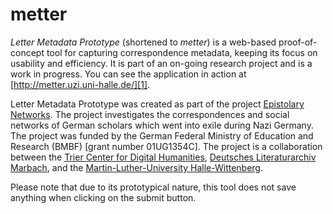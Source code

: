 # metter

*Letter Metadata Prototype* (shortened to *metter*) is a web-based proof-of-concept tool for capturing correspondence metadata, keeping its focus on usability and efficiency. It is part of an on-going research project and is a work in progress. You can see the application in action at [http://metter.uzi.uni-halle.de/][1].

Letter Metadata Prototype was created as part of the project [Epistolary Networks][1]. The project investigates the correspondences and social networks of German scholars which went into exile during Nazi Germany. The project was funded by the German Federal Ministry of Education and Research (BMBF) [grant number 01UG1354C]. The project is a collaboration between the [Trier Center for Digital Humanities][3], [Deutsches Literaturarchiv Marbach][4], and the [Martin-Luther-University Halle-Wittenberg][5]. 

Please note that due to its prototypical nature, this tool does not save anything when clicking on the submit button.


[1]: http://metter.uzi.uni-halle.de/
[2]: http://kompetenzzentrum.uni-trier.de/en/projekte/projekte/briefnetzwerk/
[3]: http://kompetenzzentrum.uni-trier.de/
[4]: http://www.dla-marbach.de/
[5]: http://informatik.uni-halle.de/ti/forschung/ehumanities/
